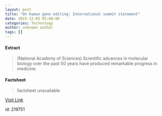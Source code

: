 ```yaml
---
layout: post
title: "On human gene editing: International summit statement"
date: 2015-12-03 05:00:00
categories: Technology
author: unknown author
tags: []
---
```



#### Extract
>(National Academy of Sciences) Scientific advances in molecular biology over the past 50 years have produced remarkable progress in medicine.

#### Factsheet
>factsheet unavailable

[Visit Link](http://www.eurekalert.org/pub_releases/2015-12/naos-ohg120315.php)

id:  219751
